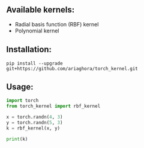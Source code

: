 ## Available kernels:
- Radial basis function (RBF) kernel
- Polynomial kernel

## Installation:

`pip install --upgrade git+https://github.com/ariaghora/torch_kernel.git`

## Usage:

```python
import torch
from torch_kernel import rbf_kernel

x = torch.randn(4, 3)
y = torch.randn(5, 3)
k = rbf_kernel(x, y)

print(k)
```
